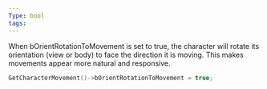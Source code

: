 ```yaml
---
Type: bool
tags:
---
```


When bOrientRotationToMovement is set to true, the character will rotate its orientation (view or body) to face the direction it is moving. This makes movements appear more natural and responsive.

```cpp
GetCharacterMovement()->bOrientRotationToMovement = true;
```